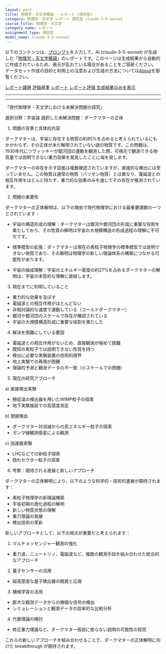 ```yaml
---
layout: post
title: 物理学・天文学概論 - レポート (探究型)
category: 物理学・天文学 レポート 探究型 claude-3-5-sonnet
course_title: 物理学・天文学
category_name: レポート
assignment_type: 探究型
model_name: claude-3-5-sonnet
---
```


以下のコンテンツは、[プロンプト](https://github.com/takedatoshiyuki/synthetic_assignments/tree/main/generated/物理学・天文学/claude-3-5-sonnet/prompt_レポート-探究型.md)を入力して、AI (claude-3-5-sonnet) が生成した「[物理学・天文学概論](/contents/物理学・天文学/)」のレポートです。このページは生成結果から自動的に作成されているため、表示が乱れている場合があることをご容赦ください。
データセット作成の目的と利用上の注意および生成の方法については[About](/About)を御覧ください。

[レポート課題](../レポート課題-探究型)
[評価基準](../評価基準-探究型)
[レポート](../レポート-探究型)
[レポート評価](../レポート評価-探究型)
[生成結果のみを表示](https://github.com/takedatoshiyuki/synthetic_assignments/tree/main/generated/物理学・天文学/claude-3-5-sonnet/レポート-探究型.md)
  

***
***
  
「現代物理学・天文学における未解決問題の探究」

選択分野：宇宙論
選択した未解決問題：ダークマターの正体

1. 問題の背景と具体的内容

ダークマターは、宇宙に存在する物質の約85%を占めると考えられているにもかかわらず、その正体が未だ解明されていない謎の物質です。この問題は、1930年代にツヴィッキーが銀河団の運動を観測した際、可視光で観測できる物質量では説明できない重力効果を発見したことに端を発します。

ダークマターの存在を示す証拠は複数確認されていますが、直接的な検出には至っていません。この物質は通常の物質（バリオン物質）とは異なり、電磁波との相互作用をほとんど持たず、重力的な効果のみを通じてその存在が推測されています。

2. 問題の重要性

ダークマターの正体解明は、以下の理由で現代物理学における最重要課題の一つとされています：

- 宇宙の構造形成の理解：ダークマターは銀河や銀河団の形成に重要な役割を果たしており、その性質の解明は宇宙の大規模構造の形成過程の理解に不可欠です。

- 標準模型の拡張：ダークマターは現在の素粒子物理学の標準模型では説明できない物質であり、その解明は物理学の新しい理論体系の構築につながる可能性があります。

- 宇宙の組成理解：宇宙のエネルギー密度の約27%を占めるダークマターの解明は、宇宙の本質的な理解に直結します。

3. 現在までに判明していること

- 重力的な効果を及ぼす
- 電磁波との相互作用がほとんどない
- 非相対論的な速度で運動している（コールドダークマター）
- 銀河や銀河団のスケールで存在が確認されている
- 宇宙の大規模構造形成に重要な役割を果たした

4. 解決を困難にしている要因

- 電磁波との相互作用がないため、直接観測が極めて困難
- 既知の素粒子では説明できない性質を持つ
- 検出に必要な実験装置の技術的限界
- 地上実験での再現が困難
- 理論的予測と観測データの不一致（小スケールでの問題）

5. 現在の研究アプローチ

a) 直接検出実験
- 極低温の検出器を用いたWIMP粒子の探索
- 地下実験施設での高感度測定

b) 間接検出
- ダークマター対消滅からの高エネルギー粒子の探索
- ガンマ線観測衛星による観測

c) 加速器実験
- LHCなどでの新粒子探索
- 隠れセクター粒子の探索

6. 考察：期待される進展と新しいアプローチ

ダークマターの正体解明により、以下のような科学的・技術的進展が期待されます：

- 素粒子物理学の新理論構築
- 宇宙初期の進化過程の解明
- 新しい物質状態の理解
- 重力理論の発展
- 検出技術の革新

新しいアプローチとして、以下の視点が重要だと考えられます：

1. マルチメッセンジャー観測の強化
- 重力波、ニュートリノ、電磁波など、複数の観測手段を組み合わせた総合的なアプローチ

2. 量子センサーの活用
- 超高感度な量子検出器の開発と応用

3. 機械学習の活用
- 膨大な観測データからの微細な信号の検出
- シミュレーションと観測データの効率的な比較分析

4. 代替理論の検討
- 修正重力理論など、ダークマター仮説に依らない説明の可能性の探究

これらの新しいアプローチを組み合わせることで、ダークマターの正体解明に向けた breakthrough が期待されます。

